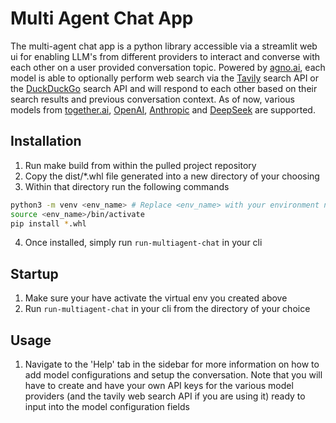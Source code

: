 # Multi Agent Chat App

The multi-agent chat app is a python library accessible via a streamlit web ui for enabling LLM's from different providers to interact and converse with each other on a user provided conversation topic. Powered by [agno.ai](#https://github.com/agno-agi/agno), each model is able to optionally perform web search via the [Tavily](#https://tavily.com/) search API or the [DuckDuckGo](#https://duckduckgo.com/) search API and will respond to each other based on their search results and previous conversation context. As of now, various models from [together.ai](#https://www.together.ai/), [OpenAI](https://openai.com/), [Anthropic](#https://claude.ai/) and [DeepSeek](#https://www.deepseek.com/) are supported.

## Installation

1. Run make build from within the pulled project repository
2. Copy the dist/*.whl file generated into a new directory of your choosing
3. Within that directory run the following commands

```bash
python3 -m venv <env_name> # Replace <env_name> with your environment name
source <env_name>/bin/activate
pip install *.whl
```
4. Once installed, simply run ```run-multiagent-chat``` in your cli

## Startup

1. Make sure your have activate the virtual env you created above
2. Run ```run-multiagent-chat``` in your cli from the directory of your choice

## Usage

1. Navigate to the 'Help' tab in the sidebar for more information on how to add model configurations and setup the conversation. Note that you will have to create and have your own API keys for the various model providers (and the tavily web search API if you are using it) ready to input into the model configuration fields